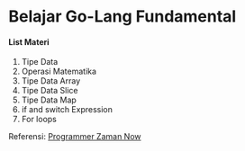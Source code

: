 # Belajar Go-Lang Fundamental
#### List Materi
1. Tipe Data
2. Operasi Matematika
3. Tipe Data Array
4. Tipe Data Slice
5. Tipe Data Map
6. if and switch Expression
7. For loops

Referensi:  [Programmer Zaman Now](https://www.youtube.com/ProgrammerZamanNow)
